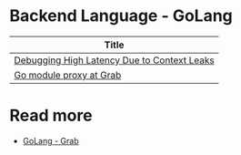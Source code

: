 # Backend Language - GoLang

| Title                                                                                                           |
|-----------------------------------------------------------------------------------------------------------------|
| [Debugging High Latency Due to Context Leaks](https://engineering.grab.com/debugging-high-latency-market-store) |
| [Go module proxy at Grab](https://engineering.grab.com/go-module-proxy)                                         |

# Read more
- [GoLang - Grab](https://engineering.grab.com/tags#golang)